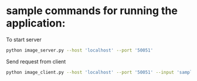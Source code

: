 
# sample commands for running the application: 
To start server
```sh
python image_server.py --host 'localhost' --port '50051'
```

Send request from client
```sh
python image_client.py --host 'localhost' --port '50051' --input 'sample-image.png' --output 'processed-sample-image.png' --rotate 'TWO_SEVENTY_DEG' --mean
```